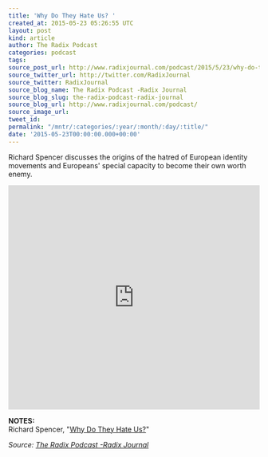 ```yaml
---
title: 'Why Do They Hate Us? '
created_at: 2015-05-23 05:26:55 UTC
layout: post
kind: article
author: The Radix Podcast
categories: podcast
tags: 
source_post_url: http://www.radixjournal.com/podcast/2015/5/23/why-do-they-hate-us
source_twitter_url: http://twitter.com/RadixJournal
source_twitter: RadixJournal
source_blog_name: The Radix Podcast -Radix Journal
source_blog_slug: the-radix-podcast-radix-journal
source_blog_url: http://www.radixjournal.com/podcast/
source_image_url: 
tweet_id: 
permalink: "/mntr/:categories/:year/:month/:day/:title/"
date: '2015-05-23T00:00:00.000+00:00'
---
```

<p>Richard Spencer discusses the origins of the hatred of European identity movements and Europeans' special capacity to become their own worth enemy.</p><iframe scrolling="no" src="https://w.soundcloud.com/player/?url=https%3A//api.soundcloud.com/tracks/206808317&amp;auto_play=false&amp;hide_related=false&amp;show_comments=true&amp;show_user=true&amp;show_reposts=false&amp;visual=true" width="100%" frameborder="no" height="450"></iframe><p><strong>NOTES:</strong> <br>
Richard Spencer, "<a href="http://www.radixjournal.com/journal/2015/4/23/why-do-they-hate-us?rq=Why%20do%20they%20hate%20us%3F">Why Do They Hate Us?</a>"  </p><div class="">
    <i>Source: <a href="http://www.radixjournal.com/podcast/">The Radix Podcast -Radix Journal</a></i>
</div>
